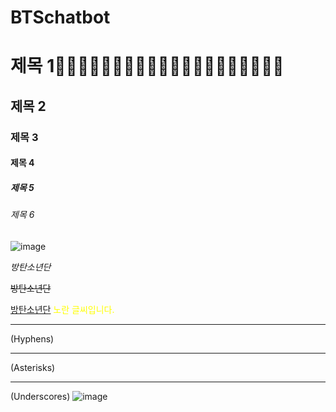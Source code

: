 # BTSchatbot

# 제목 1👱🏻‍♀️🤴🏻👩🏻‍🦱👩🏻‍🦰👩🏻‍🦱👱🏻‍♂️👱🏻‍♀️
## 제목 2
### 제목 3
#### 제목 4
##### 제목 5
###### 제목 6
![image](https://search.pstatic.net/common/?src=http%3A%2F%2Fimgnews.naver.net%2Fimage%2F609%2F2021%2F02%2F08%2F202102080806380410_2_20210208080950798.jpg&type=sc960_832)

*방탄소년단*

~~방탄소년단~~

<U>방탄소년단</U>
<span style="color:yellow">노란 글씨입니다.</span>

- - -
(Hyphens)
* * *
(Asterisks)
_ _ _
(Underscores)
![image](https://user-images.githubusercontent.com/79739569/139099993-3b7c11da-0fd8-4103-9e60-4b9afb91cda5.png)


